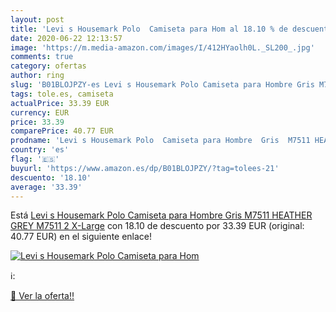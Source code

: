```yaml
---
layout: post
title: 'Levi s Housemark Polo  Camiseta para Hom al 18.10 % de descuento'
date: 2020-06-22 12:13:57
image: 'https://m.media-amazon.com/images/I/412HYaolh0L._SL200_.jpg'
comments: true
category: ofertas
author: ring
slug: 'B01BLOJPZY-es Levi s Housemark Polo Camiseta para Hombre Gris M7511...'
tags: tole.es, camiseta
actualPrice: 33.39 EUR
currency: EUR
price: 33.39
comparePrice: 40.77 EUR
prodname: 'Levi s Housemark Polo  Camiseta para Hombre  Gris  M7511 HEATHER GREY M7511 2   X-Large'
country: 'es'
flag: '🇪🇸'
buyurl: 'https://www.amazon.es/dp/B01BLOJPZY/?tag=tolees-21'
descuento: '18.10'
average: '33.39'
---
```


Está [Levi s Housemark Polo  Camiseta para Hombre  Gris  M7511 HEATHER GREY M7511 2   X-Large](https://www.amazon.es/dp/B01BLOJPZY/?tag=tolees-21) con 18.10 de descuento por 33.39 EUR (original: 40.77 EUR) en el siguiente enlace!

[![Levi s Housemark Polo  Camiseta para Hom](https://m.media-amazon.com/images/I/412HYaolh0L._SL200_.jpg)](https://www.amazon.es/dp/B01BLOJPZY/?tag=tolees-21)

ℹ️:


[🛒 Ver la oferta!!](https://www.amazon.es/dp/B01BLOJPZY/?tag=tolees-21)
